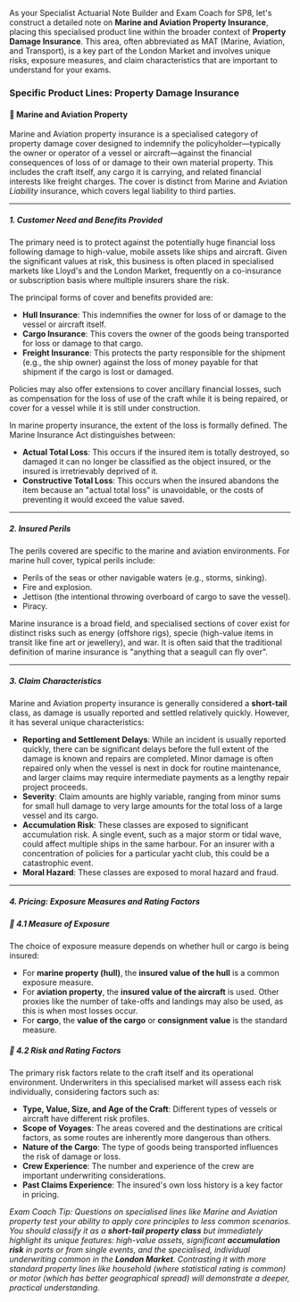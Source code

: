 As your Specialist Actuarial Note Builder and Exam Coach for SP8, let's construct a detailed note on **Marine and Aviation Property Insurance**, placing this specialised product line within the broader context of **Property Damage Insurance**. This area, often abbreviated as MAT (Marine, Aviation, and Transport), is a key part of the London Market and involves unique risks, exposure measures, and claim characteristics that are important to understand for your exams.

### **Specific Product Lines: Property Damage Insurance**

#### **🔸 Marine and Aviation Property**

Marine and Aviation property insurance is a specialised category of property damage cover designed to indemnify the policyholder—typically the owner or operator of a vessel or aircraft—against the financial consequences of loss of or damage to their own material property. This includes the craft itself, any cargo it is carrying, and related financial interests like freight charges. The cover is distinct from Marine and Aviation *Liability* insurance, which covers legal liability to third parties.

---

##### **1\. Customer Need and Benefits Provided**

The primary need is to protect against the potentially huge financial loss following damage to high-value, mobile assets like ships and aircraft. Given the significant values at risk, this business is often placed in specialised markets like Lloyd's and the London Market, frequently on a co-insurance or subscription basis where multiple insurers share the risk.

The principal forms of cover and benefits provided are:

* **Hull Insurance**: This indemnifies the owner for loss of or damage to the vessel or aircraft itself.  
* **Cargo Insurance**: This covers the owner of the goods being transported for loss or damage to that cargo.  
* **Freight Insurance**: This protects the party responsible for the shipment (e.g., the ship owner) against the loss of money payable for that shipment if the cargo is lost or damaged.

Policies may also offer extensions to cover ancillary financial losses, such as compensation for the loss of use of the craft while it is being repaired, or cover for a vessel while it is still under construction.

In marine property insurance, the extent of the loss is formally defined. The Marine Insurance Act distinguishes between:

* **Actual Total Loss**: This occurs if the insured item is totally destroyed, so damaged it can no longer be classified as the object insured, or the insured is irretrievably deprived of it.  
* **Constructive Total Loss**: This occurs when the insured abandons the item because an "actual total loss" is unavoidable, or the costs of preventing it would exceed the value saved.

---

##### **2\. Insured Perils**

The perils covered are specific to the marine and aviation environments. For marine hull cover, typical perils include:

* Perils of the seas or other navigable waters (e.g., storms, sinking).  
* Fire and explosion.  
* Jettison (the intentional throwing overboard of cargo to save the vessel).  
* Piracy.

Marine insurance is a broad field, and specialised sections of cover exist for distinct risks such as energy (offshore rigs), specie (high-value items in transit like fine art or jewellery), and war. It is often said that the traditional definition of marine insurance is "anything that a seagull can fly over".

---

##### **3\. Claim Characteristics**

Marine and Aviation property insurance is generally considered a **short-tail** class, as damage is usually reported and settled relatively quickly. However, it has several unique characteristics:

* **Reporting and Settlement Delays**: While an incident is usually reported quickly, there can be significant delays before the full extent of the damage is known and repairs are completed. Minor damage is often repaired only when the vessel is next in dock for routine maintenance, and larger claims may require intermediate payments as a lengthy repair project proceeds.  
* **Severity**: Claim amounts are highly variable, ranging from minor sums for small hull damage to very large amounts for the total loss of a large vessel and its cargo.  
* **Accumulation Risk**: These classes are exposed to significant accumulation risk. A single event, such as a major storm or tidal wave, could affect multiple ships in the same harbour. For an insurer with a concentration of policies for a particular yacht club, this could be a catastrophic event.  
* **Moral Hazard**: These classes are exposed to moral hazard and fraud.

---

##### **4\. Pricing: Exposure Measures and Rating Factors**

##### **🔸 4.1 Measure of Exposure**

The choice of exposure measure depends on whether hull or cargo is being insured:

* For **marine property (hull)**, the **insured value of the hull** is a common exposure measure.  
* For **aviation property**, the **insured value of the aircraft** is used. Other proxies like the number of take-offs and landings may also be used, as this is when most losses occur.  
* For **cargo**, the **value of the cargo** or **consignment value** is the standard measure.

##### **🔸 4.2 Risk and Rating Factors**

The primary risk factors relate to the craft itself and its operational environment. Underwriters in this specialised market will assess each risk individually, considering factors such as:

* **Type, Value, Size, and Age of the Craft**: Different types of vessels or aircraft have different risk profiles.  
* **Scope of Voyages**: The areas covered and the destinations are critical factors, as some routes are inherently more dangerous than others.  
* **Nature of the Cargo**: The type of goods being transported influences the risk of damage or loss.  
* **Crew Experience**: The number and experience of the crew are important underwriting considerations.  
* **Past Claims Experience**: The insured's own loss history is a key factor in pricing.

*Exam Coach Tip: Questions on specialised lines like Marine and Aviation property test your ability to apply core principles to less common scenarios. You should classify it as a **short-tail property class** but immediately highlight its unique features: high-value assets, significant **accumulation risk** in ports or from single events, and the specialised, individual underwriting common in the **London Market**. Contrasting it with more standard property lines like household (where statistical rating is common) or motor (which has better geographical spread) will demonstrate a deeper, practical understanding.*

